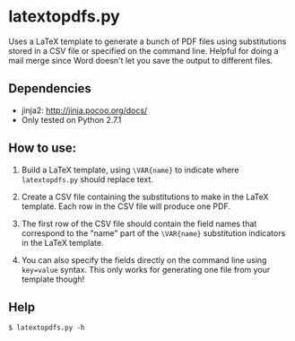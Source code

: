 latextopdfs.py
===

Uses a LaTeX template to generate a bunch of PDF files using substitutions
stored in a CSV file or specified on the command line. Helpful for doing a
mail merge since Word doesn't let you save the output to different files.

## Dependencies
  - jinja2: http://jinja.pocoo.org/docs/
  - Only tested on Python 2.7.1

## How to use:

1. Build a LaTeX template, using `\VAR{name}` to indicate where
`latextopdfs.py` should replace text. 

2. Create a CSV file containing the substitutions to make in the LaTeX
template. Each row in the CSV file will produce one PDF.

3. The first row of the CSV file should contain the field names that
correspond to the "name" part of the `\VAR{name}` substitution indicators
in the LaTeX template.

4. You can also specify the fields directly on the command line using
`key=value` syntax. This only works for generating one file from your
template though!

## Help

	$ latextopdfs.py -h